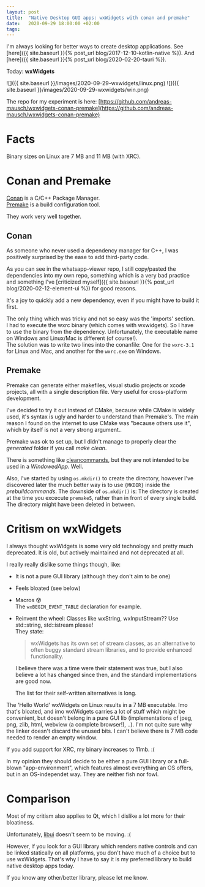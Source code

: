 ```yaml
---
layout: post
title:  "Native Desktop GUI apps: wxWidgets with conan and premake"
date:   2020-09-29 18:00:00 +02:00
tags:
---
```


I'm always looking for better ways to create desktop applications.
See [here]({{ site.baseurl }}{% post_url blog/2017-12-10-kotlin-native %}).
And [here]({{ site.baseurl }}{% post_url blog/2020-02-20-tauri %}).

Today: **wxWidgets**

![]({{ site.baseurl }}/images/2020-09-29-wxwidgets/linux.png)
![]({{ site.baseurl }}/images/2020-09-29-wxwidgets/win.png)

The repo for my experiment is here: [https://github.com/andreas-mausch/wxwidgets-conan-premake](https://github.com/andreas-mausch/wxwidgets-conan-premake)

# Facts

Binary sizes on Linux are 7 MB and 11 MB (with XRC).

# Conan and Premake

[Conan](https://conan.io) is a C/C++ Package Manager.  
[Premake](https://premake.github.io) is a build configuration tool.

They work very well together.

## Conan

As someone who never used a dependency manager for C++, I was positively surprised by the ease to add third-party code.

As you can see in the whatsapp-viewer repo, I still copy/pasted the dependencies into my own repo,
something which is a very bad practice and something I've [criticized myself]({{ site.baseurl }}{% post_url blog/2020-02-12-element-ui %}) for good reasons.

It's a joy to quickly add a new dependency, even if you might have to build it first.

The only thing which was tricky and not so easy was the 'imports' section.  
I had to execute the wxrc binary (which comes with wxwidgets). So I have to use the binary from the dependency. Unfortunately, the executable name on Windows and Linux/Mac is different (of course!).  
The solution was to write two lines into the conanfile: One for the `wxrc-3.1` for Linux and Mac, and another for the `wxrc.exe` on Windows.

## Premake

Premake can generate either makefiles, visual studio projects or xcode projects, all with a single description file.
Very useful for cross-platform development.

I've decided to try it out instead of CMake, because while CMake is widely used, it's syntax is ugly and harder to understand than Premake's.
The main reason I found on the internet to use CMake was "because others use it", which by itself is not a very strong argument..

Premake was ok to set up, but I didn't manage to properly clear the *generated* folder if you call *make clean*.

There is something like [cleancommands](https://github.com/premake/premake-core/wiki/cleancommands), but they are not intended to be used in a *WindowedApp*. Well.

Also, I've started by using `os.mkdir()` to create the directory, however I've discovered later the much better way is to use `{MKDIR}` inside the *prebuildcommands*.
The downside of `os.mkdir()` is: The directory is created at the time you excecute `premake5`, rather than in front of every single build. The directory might have been deleted in between.

# Critism on wxWidgets

I always thought wxWidgets is some very old technology and pretty much deprecated.
It is old, but actively maintained and not deprecated at all.

I really really dislike some things though, like:

- It is not a pure GUI library (although they don't aim to be one)
- Feels bloated (see below)
- Macros :cold_sweat:  
  The `wxBEGIN_EVENT_TABLE` declaration for example.
- Reinvent the wheel: Classes like wxString, wxInputStream?? Use std::string, std::istream please!  
  They state:
  > wxWidgets has its own set of stream classes, as an alternative to often buggy standard stream libraries, and to provide enhanced functionality.

  I believe there was a time were their statement was true, but I also believe a lot has changed since then, and the standard implementations are good now.
  
  The list for their self-written alternatives is long.

The 'Hello World' wxWidgets on Linux results in a 7 MB executable. Imo that's bloated, and imo wxWidgets carries
a lot of stuff which might be convenient, but doesn't belong in a pure GUI lib (implementations of jpeg, png, zlib, html, webview (a complete browser!), ..).
I'm not quite sure why the linker doesn't discard the unused bits. I can't believe there is 7 MB code needed to render an empty window.

If you add support for XRC, my binary increases to 11mb. :(

In my opinion they should decide to be either a pure GUI library or a full-blown "app-environment", which features almost everything an OS offers, but in an OS-independet way. They are neither fish nor fowl.

# Comparison

Most of my critism also applies to Qt, which I dislike a lot more for their bloatiness.

Unfortunately, [libui](https://github.com/andlabs/libui) doesn't seem to be moving. :(

However, if you look for a GUI library which renders native controls and can be linked statically on all platforms, you don't have much of a choice but to use wxWidgets.
That's why I have to say it is my preferred library to build native desktop apps today.

If you know any other/better library, please let me know.
